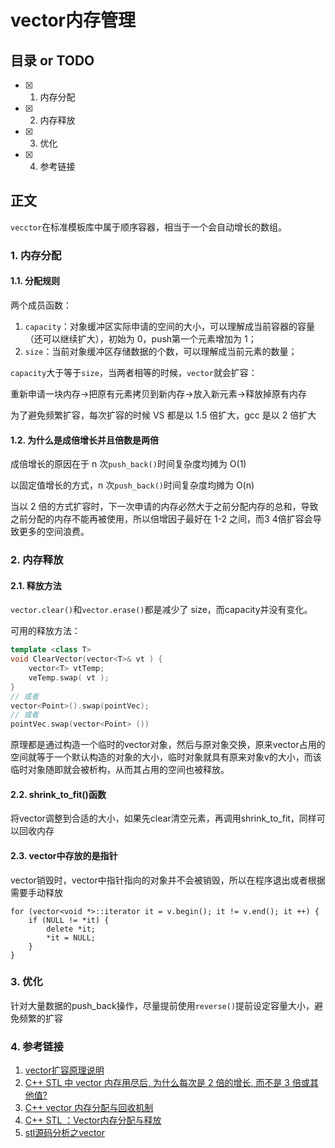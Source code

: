 # vector内存管理

## 目录 or TODO

- [x] 1. 内存分配
- [x] 2. 内存释放
- [x] 3. 优化
- [x] 4. 参考链接

## 正文

`vecctor`在标准模板库中属于顺序容器，相当于一个会自动增长的数组。

### 1. 内存分配

#### 1.1. 分配规则

两个成员函数：

1. `capacity`：对象缓冲区实际申请的空间的大小，可以理解成当前容器的容量（还可以继续扩大），初始为 0，push第一个元素增加为 1；
2. `size`：当前对象缓冲区存储数据的个数，可以理解成当前元素的数量；

`capacity`大于等于`size`，当两者相等的时候，`vector`就会扩容：

重新申请一块内存->把原有元素拷贝到新内存->放入新元素->释放掉原有内存

为了避免频繁扩容，每次扩容的时候 VS 都是以 1.5 倍扩大，gcc 是以 2 倍扩大

#### 1.2. 为什么是成倍增长并且倍数是两倍

成倍增长的原因在于 n 次`push_back()`时间复杂度均摊为 O(1)

以固定值增长的方式，n 次`push_back()`时间复杂度均摊为 O(n)

当以 2 倍的方式扩容时，下一次申请的内存必然大于之前分配内存的总和，导致之前分配的内存不能再被使用，所以倍增因子最好在 1-2 之间，而3 4倍扩容会导致更多的空间浪费。

### 2. 内存释放

#### 2.1. 释放方法

`vector.clear()`和`vector.erase()`都是减少了 size，而capacity并没有变化。

可用的释放方法：

```c++
template <class T>
void ClearVector(vector<T>& vt ) {
    vector<T> vtTemp; 
    veTemp.swap( vt );
}
// 或者
vector<Point>().swap(pointVec);
// 或者
pointVec.swap(vector<Point> ())
```

原理都是通过构造一个临时的vector对象，然后与原对象交换，原来vector占用的空间就等于一个默认构造的对象的大小，临时对象就具有原来对象v的大小，而该临时对象随即就会被析构，从而其占用的空间也被释放。

#### 2.2. shrink_to_fit()函数

将vector调整到合适的大小，如果先clear清空元素，再调用shrink_to_fit，同样可以回收内存

#### 2.3. vector中存放的是指针

vector销毁时，vector中指针指向的对象并不会被销毁，所以在程序退出或者根据需要手动释放

```
for (vector<void *>::iterator it = v.begin(); it != v.end(); it ++) {
    if (NULL != *it) {
        delete *it; 
        *it = NULL;
    }
}
```

### 3. 优化

针对大量数据的push_back操作，尽量提前使用`reverse()`提前设定容量大小，避免频繁的扩容

### 4. 参考链接

1. [vector扩容原理说明](https://blog.csdn.net/yangshiziping/article/details/52550291?utm_medium=distribute.pc_relevant.none-task-blog-2~default~BlogCommendFromMachineLearnPai2~default-2.control&depth_1-utm_source=distribute.pc_relevant.none-task-blog-2~default~BlogCommendFromMachineLearnPai2~default-2.control)
2. [C++ STL 中 vector 内存用尽后, 为什么每次是 2 倍的增长, 而不是 3 倍或其他值? ](https://www.zhihu.com/question/36538542)
3. [C++ vector 内存分配与回收机制](https://blog.csdn.net/qq_30835655/article/details/60762196)
4. [C++ STL ：Vector内存分配与释放](https://zhuanlan.zhihu.com/p/338390842)
5. [stl源码分析之vector](https://www.cnblogs.com/coderkian/p/3888429.html)

